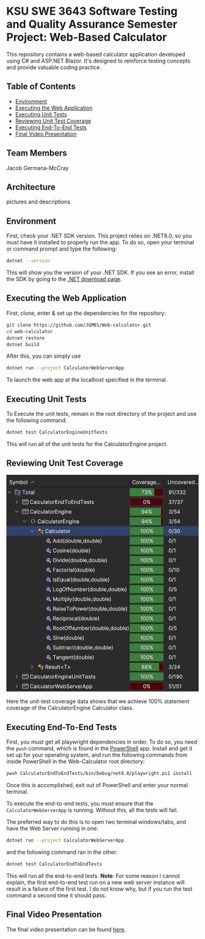 # KSU SWE 3643 Software Testing and Quality Assurance Semester Project: Web-Based Calculator
This repository contains a web-based calculator application developed using C# and ASP.NET Blazor. It's designed to reinforce testing concepts and provide valuable coding practice.

## Table of Contents
- [Environment](#environment)
- [Executing the Web Application](#executing-the-web-application)
- [Executing Unit Tests](#executing-Unit-Tests)
- [Reviewing Unit Test Coverage](#reviewing-Unit-Test-Coverage)
- [Executing End-To-End Tests](#executing-End-To-End-Tests)
- [Final Video Presentation](#final-Video-Presentation)
  
## Team Members
Jacob Germana-McCray

## Architecture
pictures and descriptions

## Environment
First, check your .NET SDK version. This project relies on .NET8.0, so you must have it installed to properly run the app. To do so, open your terminal or command prompt and type the following:
```bash
dotnet --version
```
This will show you the version of your .NET SDK. If you see an error, install the SDK by going to the [.NET download page](https://dotnet.microsoft.com/download).

## Executing the Web Application

First, clone, enter & set up the dependencies for the repository:
```bash
git clone https://github.com/JGM01/Web-calculator.git
cd web-calculator
dotnet restore
dotnet build
```

After this, you can simply use 
```bash
dotnet run --project CalculatorWebServerApp
```
To launch the web app at the localhost specified in the terminal.

## Executing Unit Tests
To Execute the unit tests, remain in the root directory of the project and use the following command:
```bash
dotnet test CalculatorEngineUnitTests
```
This will run all of the unit tests for the CalculatorEngine project.

## Reviewing Unit Test Coverage
![alt text](./unitcoverage.png)

Here the unit-test coverage data shows that we achieve 100% statement coverage of the CalculatorEngine Calculator class.

## Executing End-To-End Tests
First, you must get all playwright dependencies in order. To do so, you need the `pwsh` command, which is found in the [PowerShell](https://learn.microsoft.com/en-us/powershell/scripting/install/installing-powershell?view=powershell-7.4) app. Install and get it set up for your operating system, and run the following commands from inside PowerShell in the Web-Calculator root directory:
```bash
pwsh CalculatorEndToEndTests/bin/Debug/net8.0/playwright.ps1 install
```
Once this is accomplished, exit out of PowerShell and enter your normal terminal.

To execute the end-to-end tests, you must ensure that the `CalculatorWebServerApp` is running. Without this, all the tests will fail.

The preferred way to do this is to open two terminal windows/tabs, and have the Web Server running in one:
```bash
dotnet run --project CalculatorWebServerApp
```
and the following command ran in the other:
```bash
dotnet test CalculatorEndToEndTests
```
This will run all the end-to-end tests.
**Note**: For some reason I cannot explain, the first end-to-end test run on a new web server instance will result in a failure of the first test. I do not know why, but if you run the test command a second time it should pass.

## Final Video Presentation
The final video presentation can be found [here](https://youtu.be/UPjySdwqY5w).
